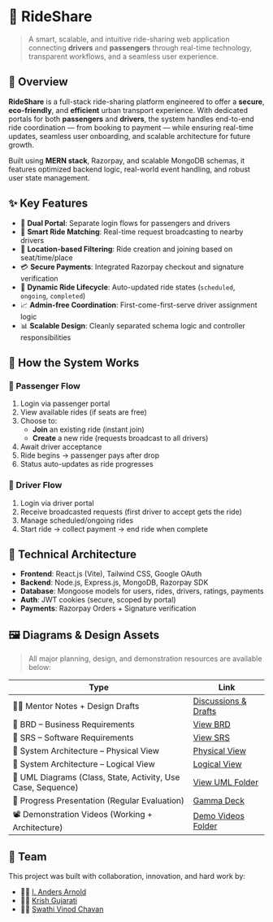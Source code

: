 # 🚗 RideShare

> A smart, scalable, and intuitive ride-sharing web application connecting **drivers** and **passengers** through real-time technology, transparent workflows, and a seamless user experience.



## 📌 Overview

**RideShare** is a full-stack ride-sharing platform engineered to offer a **secure**, **eco-friendly**, and **efficient** urban transport experience. With dedicated portals for both **passengers** and **drivers**, the system handles end-to-end ride coordination — from booking to payment — while ensuring real-time updates, seamless user onboarding, and scalable architecture for future growth.

Built using **MERN stack**, Razorpay, and scalable MongoDB schemas, it features optimized backend logic, real-world event handling, and robust user state management.



## ✨ Key Features

- 🔐 **Dual Portal**: Separate login flows for passengers and drivers  
- 🧠 **Smart Ride Matching**: Real-time request broadcasting to nearby drivers  
- 📍 **Location-based Filtering**: Ride creation and joining based on seat/time/place  
- 💳 **Secure Payments**: Integrated Razorpay checkout and signature verification  
- 🚦 **Dynamic Ride Lifecycle**: Auto-updated ride states (`scheduled`, `ongoing`, `completed`)  
- 📈 **Admin-free Coordination**: First-come-first-serve driver assignment logic  
- 📊 **Scalable Design**: Cleanly separated schema logic and controller responsibilities



## 🧠 How the System Works

### 👤 Passenger Flow
1. Login via passenger portal  
2. View available rides (if seats are free)  
3. Choose to:  
   - **Join** an existing ride (instant join)  
   - **Create** a new ride (requests broadcast to all drivers)  
4. Await driver acceptance  
5. Ride begins → passenger pays after drop  
6. Status auto-updates as ride progresses  

### 🚗 Driver Flow
1. Login via driver portal  
2. Receive broadcasted requests (first driver to accept gets the ride)  
3. Manage scheduled/ongoing rides  
4. Start ride → collect payment → end ride when complete  



## 🧩 Technical Architecture

- **Frontend**: React.js (Vite), Tailwind CSS, Google OAuth  
- **Backend**: Node.js, Express.js, MongoDB, Razorpay SDK  
- **Database**: Mongoose models for users, rides, drivers, ratings, payments  
- **Auth**: JWT cookies (secure, scoped by portal)  
- **Payments**: Razorpay Orders + Signature verification  



## 🖼️ Diagrams & Design Assets

> All major planning, design, and demonstration resources are available below:

| Type | Link |
|------|------|
| 🧑‍🏫 Mentor Notes + Design Drafts | [Discussions & Drafts](https://docs.google.com/document/d/1z1NA7evjcSxYlqUGdsJr2_i69N3A6hCUuGT9BcQQCGg/edit?usp=sharing) |
| 📃 BRD – Business Requirements | [View BRD](https://docs.google.com/document/d/1UHv8fVt0MKs4Zq6iB7Z_kER3EvoJWWKRLxF-UzSRmIQ/edit?usp=sharing) |
| 📘 SRS – Software Requirements | [View SRS](https://docs.google.com/document/d/1qNyec1TKy8n5svkEe9PDR6_u-D6mcSFK_bpQMwyhsfo/edit?usp=sharing) |
| 🧱 System Architecture – Physical View | [Physical View](https://docs.google.com/document/d/1P0ebFM5bo7HwdasGPTsim7UIKWqfNJjB8Z93gi2HZiU/edit?usp=sharing) |
| 🧠 System Architecture – Logical View | [Logical View](https://docs.google.com/document/d/1bxy8Y_XrF84Wq-FcCjxlzpk6nuhIKjQ4AuCiZlj0HuA/edit?usp=sharing) |
| 🧭 UML Diagrams (Class, State, Activity, Use Case, Sequence) | [View UML Folder](https://drive.google.com/drive/folders/1vCTmyDwT-tOc29LXA0HLPO6WlJ9SKMdr?usp=sharing) |
| 🎥 Progress Presentation (Regular Evaluation) | [Gamma Deck](https://gamma.app/docs/RideShare-Web-Application-Progress-Report-n49wlp9segrigm9?mode=doc) |
| 📽️ Demonstration Videos (Working + Architecture) | [Demo Videos Folder](https://drive.google.com/drive/folders/1y7KzNqx43zILI39Rfwc2rPu8QNLenrpm?usp=sharing) |



## 👥 Team

This project was built with collaboration, innovation, and hard work by:

- 👨‍💻 [I. Anders Arnold](https://github.com/asquare004)  
- 👨‍🔧 [Krish Gujarati](https://github.com/Krish-Gujarati)  
- 👩‍💻 [Swathi Vinod Chavan](https://github.com/swathivc)
